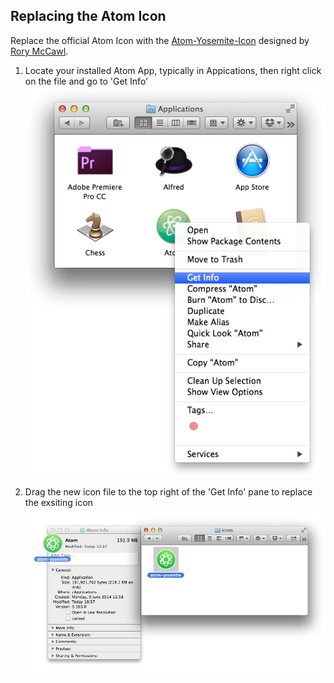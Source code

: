 ## Replacing the Atom Icon
Replace the official Atom Icon with the [Atom-Yosemite-Icon](https://dribbble.com/shots/1590423-Atom-Yosemite-Icon
) designed by [Rory McCawl](twitter.com/rmccawl).

1. Locate your installed Atom App, typically in Appications, then right click on the file and go to 'Get Info'
![Yosemite Unity UI Preview](icons/icon-install-step-one.png)

2. Drag the new icon file to the top right of the 'Get Info' pane to replace the exsiting icon
![Yosemite Unity UI Preview](icons/icon-install-step-two.png)
